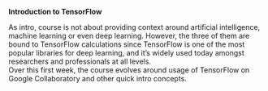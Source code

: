**Introduction to TensorFlow**

As intro, course is not about providing context around artificial intelligence, machine learning or even deep learning. 
However, the three of them are bound to TensorFlow calculations since TensorFlow is one of the most popular libraries for deep learning, and it’s widely used today amongst researchers and professionals at all levels. 
</br>
Over this first week, the course evolves around usage of TensorFlow on Google Collaboratory and other quick intro concepts.
